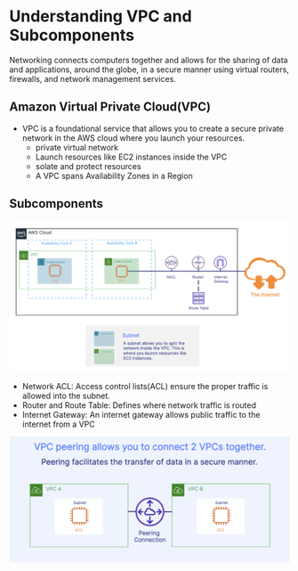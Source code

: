 # Understanding VPC and Subcomponents 
Networking connects computers together and allows for the sharing of data and applications, around the globe, in a secure manner using virtual routers, firewalls, and network management services.

## Amazon Virtual Private Cloud(VPC)
- VPC is a foundational service that allows you to create a secure private network in the AWS cloud where you launch your resources.
    - private virtual network
    - Launch resources like EC2 instances inside the VPC
    - solate and protect resources
    - A VPC spans Availability Zones in a Region 

## Subcomponents 
![](AWS_Tech_Images/VPC_Subnet_Screenshot.png)
- Network ACL: Access control lists(ACL) ensure the proper traffic is allowed into the subnet. 
- Router and Route Table: Defines where network traffic is routed 
- Internet Gateway: An internet gateway allows public traffic to the internet from a VPC 

![](AWS_Tech_Images/VPC_Pairing.png)
